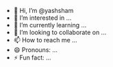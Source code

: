 - 👋 Hi, I’m @yashsham
- 👀 I’m interested in ...
- 🌱 I’m currently learning ...
- 💞️ I’m looking to collaborate on ...
- 📫 How to reach me ...
- 😄 Pronouns: ...
- ⚡ Fun fact: ...

<!---
yashsham/yashsham is a ✨ special ✨ repository because its `README.md` (this file) appears on your GitHub profile.
You can click the Preview link to take a look at your changes.
--->
